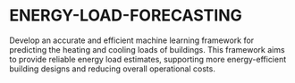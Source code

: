 # ENERGY-LOAD-FORECASTING
Develop an accurate and efficient machine learning framework for predicting the heating and cooling loads of buildings. This framework aims to provide reliable energy load estimates, supporting more energy-efficient building designs and reducing overall operational costs.
